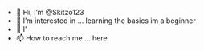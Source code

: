 - 👋 Hi, I’m @Skitzo123
- 👀 I’m interested in ... learning the basics im a beginner 
- 🌱 I’
- 📫 How to reach me ...
here 
<!---
Skitzo123/Skitzo123 is a ✨ special ✨ repository because its `README.md` (this file) appears on your GitHub profile.
You can click the Preview link to take a look at your changes.
--->

